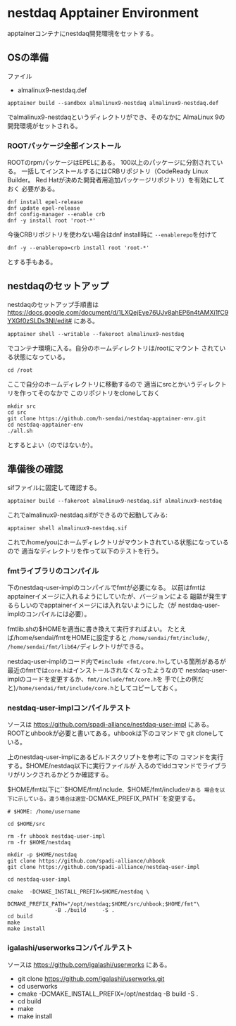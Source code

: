 # nestdaq Apptainer Environment

apptainerコンテナにnestdaq開発環境をセットする。

## OSの準備

ファイル

- almalinux9-nestdaq.def

```
apptainer build --sandbox almalinux9-nestdaq almalinux9-nestdaq.def
```

でalmalinux9-nestdaqというディレクトリができ、そのなかに
AlmaLinux 9の開発環境がセットされる。

### ROOTパッケージ全部インストール

ROOTのrpmパッケージはEPELにある。
100以上のパッケージに分割されている。
一括してインストールするにはCRBリポジトリ（CodeReady Linux Builder。
Red Hatが決めた開発者用追加パッケージリポジトリ）を有効にしておく
必要がある。

```
dnf install epel-release
dnf update epel-release
dnf config-manager --enable crb
dnf -y install root 'root-*'
```

今後CRBリポジトリを使わない場合はdnf install時に
``--enablerepo``を付けて

```
dnf -y --enablerepo=crb install root 'root-*'
```
とする手もある。

## nestdaqのセットアップ

nestdaqのセットアップ手順書は
https://docs.google.com/document/d/1LXQejEye76UJv8ahEP6n4tAMXi1fC9YXGf0zSLDs3NI/edit#
にある。

```
apptainer shell --writable --fakeroot almalinux9-nestdaq
```

でコンテナ環境に入る。自分のホームディレクトリは/rootにマウント
されている状態になっている。

```
cd /root
```
ここで自分のホームディレクトリに移動するので
適当にsrcとかいうディレクトリを作ってそのなかで
このリポジトリをcloneしておく
```
mkdir src
cd src
git clone https://github.com/h-sendai/nestdaq-apptainer-env.git
cd nestdaq-apptainer-env
./all.sh
```
とするとよい（のではないか）。

## 準備後の確認

sifファイルに固定して確認する。

```
apptainer build --fakeroot almalinux9-nestdaq.sif almalinux9-nestdaq
```
これでalmalinux9-nestdaq.sifができるので起動してみる:
```
apptainer shell almalinux9-nestdaq.sif
```

これで/home/youにホームディレクトリがマウントされている状態になっているので
適当なディレクトリを作って以下のテストを行う。

### fmtライブラリのコンパイル

下のnestdaq-user-implのコンパイルでfmtが必要になる。
以前はfmtはapptainerイメージに入れるようにしていたが、バージョンによる
齟齬が発生するらしいのでapptainerイメージには入れないようにした（が
nestdaq-user-implのコンパイルには必要）。

fmtlib.shの$HOMEを適当に書き換えて実行すればよい。
たとえば/home/sendai/fmtをHOMEに設定すると
``/home/sendai/fmt/include/``, ``/home/sendai/fmt/lib64/``ディレクトリができる。

nestdaq-user-implのコード内で``#include <fmt/core.h>``している箇所があるが
最近のfmtでは``core.h``はインストールされなくなったようなので
nestdaq-user-implのコードを変更するか、``fmt/include/fmt/core.h``を
手で(上の例だと)``/home/sendai/fmt/include/core.h``としてコピーしておく。

### nestdaq-user-implコンパイルテスト

ソースは
https://github.com/spadi-alliance/nestdaq-user-impl
にある。ROOTとuhbookが必要と書いてある。uhbookは下のコマンドで
git cloneしている。

上のnestdaq-user-implにあるビルドスクリプトを参考に下の
コマンドを実行する。$HOME/nestdaq以下に実行ファイルが
入るのでlddコマンドでライブラリがリンクされるかどうか確認する。

$HOME/fmt以下に``$HOME/fmt/include``、``$HOME/fmt/include``がある
場合を以下に示している。違う場合は適宜``-DCMAKE_PREFIX_PATH``を変更する。

```
# $HOME: /home/username

cd $HOME/src

rm -fr uhbook nestdaq-user-impl
rm -fr $HOME/nestdaq

mkdir -p $HOME/nestdaq
git clone https://github.com/spadi-alliance/uhbook
git clone https://github.com/spadi-alliance/nestdaq-user-impl

cd nestdaq-user-impl

cmake  -DCMAKE_INSTALL_PREFIX=$HOME/nestdaq \
               -DCMAKE_PREFIX_PATH="/opt/nestdaq;$HOME/src/uhbook;$HOME/fmt"\
               -B ./build     -S .
cd build
make
make install
```

### igalashi/userworksコンパイルテスト

ソースは
https://github.com/igalashi/userworks
にある。

- git clone https://github.com/igalashi/userworks.git
- cd userworks
- cmake -DCMAKE_INSTALL_PREFIX=/opt/nestdaq -B build -S .
- cd build
- make
- make install
